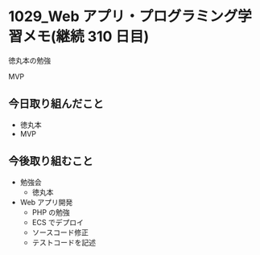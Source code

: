 # 1029_Web アプリ・プログラミング学習メモ(継続 310 日目)

徳丸本の勉強

MVP

## 今日取り組んだこと

- 徳丸本
- MVP

## 今後取り組むこと

- 勉強会
  - 徳丸本
- Web アプリ開発
  - PHP の勉強
  - ECS でデプロイ
  - ソースコード修正
  - テストコードを記述

